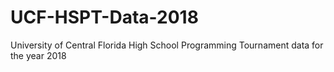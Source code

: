 # UCF-HSPT-Data-2018
University of Central Florida High School Programming Tournament data for the year 2018
